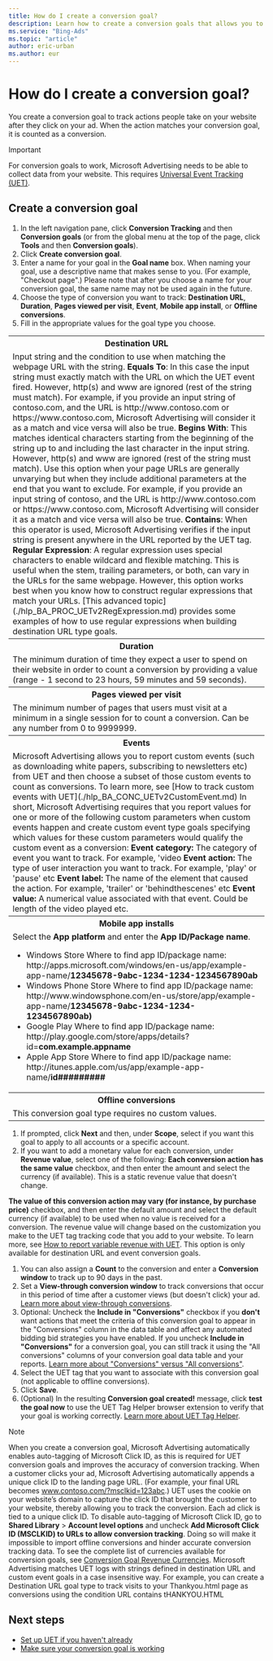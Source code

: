 ```yaml
---
title: How do I create a conversion goal?
description: Learn how to create a conversion goals that allows you to track how many times a certain action, called conversion, happens after someone clicks on your ad.
ms.service: "Bing-Ads"
ms.topic: "article"
author: eric-urban
ms.author: eur
---
```


# How do I create a conversion goal?

You create a conversion goal to track actions people take on your website after they click on your ad. When the action matches your conversion goal, it is counted as a conversion.

> [!IMPORTANT]
> For conversion goals to work, Microsoft Advertising needs to be able to collect data from your website. This requires [Universal Event Tracking (UET)](./hlp_BA_CONC_UETv2WhatIsTag.md).

## Create a conversion goal

1. In the left navigation pane, click **Conversion Tracking** and then **Conversion goals** (or from the global menu at the top of the page, click **Tools** and then **Conversion goals**).
1. Click **Create conversion goal**.
1. Enter a name for your goal in the **Goal name** box. When naming your goal, use a descriptive name that makes sense to you. (For example, "Checkout page".) Please note that after you choose a name for your conversion goal, the same name may not be used again in the future.
1. Choose the type of conversion you want to track: **Destination URL**, **Duration**, **Pages viewed per visit**, **Event**, **Mobile app install**, or **Offline conversions**.
1. Fill in the appropriate values for the goal type you choose.
<table>
  <tr>
    <th scope="col">Destination URL</th>
  </tr>
  <tr>
    <td>
      <para> Input string and the condition to use when matching the webpage URL with the string.</para>
      <para>
            <strong>Equals To</strong>: In this case the input string must exactly match with the URL on which the UET event fired. However, http(s) and www are ignored (rest of the string must match). For example, if you provide an input string of contoso.com, and the URL is  http://www.contoso.com or  https://www.contoso.com, Microsoft Advertising will consider it as a match and vice versa will also be true.
          </para>
      <para>
            <strong>Begins With</strong>: This matches identical characters starting from the beginning of the string up to and including the last character in the input string. However, http(s) and www are ignored (rest of the string must match). Use this option when your page URLs are generally unvarying but when they include additional parameters at the end that you want to exclude. For example, if you provide an input string of contoso, and the URL is http://www.contoso.com or https://www.contoso.com, Microsoft Advertising will consider it as a match and vice versa will also be true.
          </para>
      <para>
            <strong>Contains</strong>: When this operator is used, Microsoft Advertising verifies if the input string is present anywhere in the URL reported by the UET tag.
          </para>
      <para>
            <strong>Regular Expression</strong>: A regular expression uses special characters to enable wildcard and flexible matching. This is useful when the stem, trailing parameters, or both, can vary in the URLs for the same webpage. However, this option works best when you know how to construct regular expressions that match your URLs. [This advanced topic](./hlp_BA_PROC_UETv2RegExpression.md) provides some examples of how to use regular expressions when building destination URL type goals.
          </para>
    </td>
  </tr>
  <tr>
    <th scope="col">Duration</th>
  </tr>
  <tr>
    <td>The minimum duration of time they expect a user to spend on their website in order to count a conversion by providing a value (range - 1 second to 23 hours, 59 minutes and 59 seconds).</td>
  </tr>
  <tr>
    <th scope="col">Pages viewed per visit</th>
  </tr>
  <tr>
    <td>The minimum number of pages that users must visit at a minimum in a single session for to count a conversion. Can be any number from 0 to 9999999.</td>
  </tr>
  <tr>
    <th scope="col">Events</th>
  </tr>
  <tr>
    <td>
      <para>
            Microsoft Advertising allows you to report custom events (such as downloading white papers, subscribing to newsletters etc) from UET and then choose a subset of those custom events to count as conversions. To learn more, see [How to track custom events with UET](./hlp_BA_CONC_UETv2CustomEvent.md) In short, Microsoft Advertising requires that you report values for one or more of the following custom parameters when custom events happen and create custom event type goals specifying which values for these custom parameters would qualify the custom event as a conversion:
          </para>
      <para>
            <strong>Event category:</strong> The category of event you want to track. For example, 'video
          </para>
      <para>
            <strong>Event action:</strong> The type of user interaction you want to track. For example, 'play' or 'pause' etc
          </para>
      <para>
            <strong>Event label:</strong> The name of the element that caused the action. For example, 'trailer' or  'behindthescenes' etc
          </para>
      <para>
            <strong>Event value:</strong> A numerical value associated with that event. Could be length of the video played etc.
          </para>
    </td>
  </tr>
  <tr>
    <th scope="col">Mobile app installs</th>
  </tr>
  <tr>
    <td>
          Select the <strong>App platform</strong> and enter the <strong>App ID/Package name</strong>.
          <ul><li>
              Windows Store
              <para>
                Where to find app ID/package name:
                http://apps.microsoft.com/windows/en-us/app/example-app-name/<strong>12345678-9abc-1234-1234-1234567890ab</strong>
              </para></li><li>
              Windows Phone Store
              <para>
                Where to find app ID/package name:
                http://www.windowsphone.com/en-us/store/app/example-app-name/<strong>12345678-9abc-1234-1234-1234567890ab)</strong>
              </para></li><li>
              Google Play
              <para>
                Where to find app ID/package name:
                http://play.google.com/store/apps/details?id=<strong>com.example.appname</strong>
              </para></li><li>
              Apple App Store
              <para>
                Where to find app ID/package name:
                http://itunes.apple.com/us/app/example-app-name/<strong>id#########</strong>
              </para></li></ul></td>
  </tr>
  <tr>
    <th scope="col">Offline conversions</th>
  </tr>
  <tr>
    <td>This conversion goal type requires no custom values.</td>
  </tr>
</table>

1. If prompted, click **Next** and then, under **Scope**, select if you want this goal to apply to all accounts or a specific account.
1. If you want to add a monetary value for each conversion, under **Revenue value**, select one of the following:
**Each conversion action has the same value** checkbox, and then enter the amount and select the currency (if available). This is a static revenue value that doesn't change.

**The value of this conversion action may vary (for instance, by purchase price)** checkbox, and then enter the default amount and select the default currency (if available) to be used when no value is received for a conversion. The revenue value will change based on the customization you make to the UET tag tracking code that you add to your website. To learn more, see [How to report variable revenue with UET](./hlp_BA_CONC_UETv2RevenueVariables.md). This option is only available for destination URL and event conversion goals.

1. You can also assign a **Count** to the conversion and enter a **Conversion window** to track up to 90 days in the past.
1. Set a **View-through conversion window** to track conversions that occur in this period of time after a customer views (but doesn't click) your ad. [Learn more about view-through conversions](./hlp_BA_CONC_ViewThroughConv.md).
1. Optional: Uncheck the **Include in "Conversions"** checkbox if you **don't** want actions that meet the criteria of this conversion goal to appear in the "Conversions" column in the data table and affect any automated bidding bid strategies you have enabled. If you uncheck **Include in "Conversions"** for a conversion goal, you can still track it using the "All conversions" columns of your conversion goal data table and your reports. [Learn more about "Conversions" versus "All conversions"](./hlp_BA_CONC_ConvsVsAllConvs.md).
1. Select the UET tag that you want to associate with this conversion goal (not applicable to offline conversions).
1. Click **Save**.
1. (Optional) In the resulting **Conversion goal created!** message, click **test the goal now** to use the UET Tag Helper browser extension to verify that your goal is working correctly. [Learn more about UET Tag Helper](./hlp_BA_CONC_UET_TagHelper.md).

> [!NOTE]
> When you create a conversion goal, Microsoft Advertising automatically enables auto-tagging of Microsoft Click ID, as this is required for UET conversion goals and improves the accuracy of conversion tracking. When a customer clicks your ad, Microsoft Advertising automatically appends a unique click ID to the landing page URL. (For example, your final URL becomes www.contoso.com/?msclkid=123abc.) UET uses the cookie on your website’s domain to capture the click ID that brought the customer to your website, thereby allowing you to track the conversion. Each ad click is tied to a unique click ID. To disable auto-tagging of Microsoft Click ID, go to **Shared Library**&nbsp;&gt;&nbsp;**Account level options** and uncheck **Add Microsoft Click ID (MSCLKID) to URLs to allow conversion tracking**. Doing so will make it impossible to import offline conversions and hinder accurate conversion tracking data.
> To see the complete list of currencies available for conversion goals, see [Conversion Goal Revenue Currencies](https://go.microsoft.com/fwlink?LinkId=834524).
> Microsoft Advertising matches UET logs with strings defined in destination URL and custom event goals in a case insensitive way. For example, you can create a Destination URL goal type to track visits to your Thankyou.html page as conversions using the condition URL contains tHANKYOU.HTML

## Next steps

- [Set up UET if you haven't already](./hlp_BA_CONC_UET_Setup_Master.md)
- [Make sure your conversion goal is working](./hlp_BA_CONC_UET_TroubleshootCT.md)


